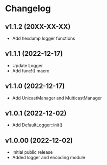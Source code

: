 # Changelog

## v1.1.2 (20XX-XX-XX)
- Add hexdump logger functions

## v1.1.1 (2022-12-17)
- Update Logger
- Add func!() macro

## v1.1.0 (2022-12-17)
- Add UnicastManager and MulticastManager

## v1.0.1 (2022-12-02)
- Add DefaultLogger::init()

## v1.0.00 (2022-12-02)
- Initial public release  
- Added logger and encoding module

